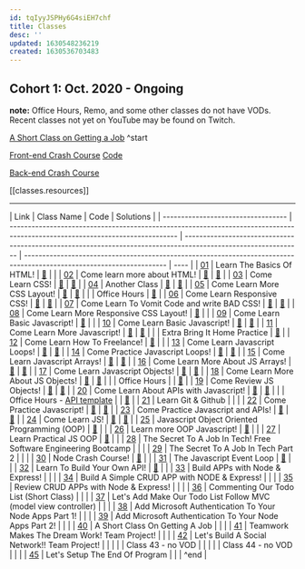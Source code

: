 ```yaml
---
id: tqIyyJSPHy6G4siEH7chf
title: Classes
desc: ''
updated: 1630548236219
created: 1630536703483
---
```


## Cohort 1: Oct. 2020 - Ongoing

**note:** Office Hours, Remo, and some other classes do not have VODs. Recent classes not yet on YouTube may be found on Twitch.

[A Short Class on Getting a Job](https://www.youtube.com/watch?v=x3-O-Ond9AI) ^start

[Front-end Crash Course](https://www.youtube.com/watch?v=eAe4GmiUm2I) [Code](super-review.zip)

[Back-end Crash Course](https://www.youtube.com/watch?v=U8UnY9R9R0E)

[[classes.resources]]

---

| Link                               | Class Name                                                                                                                   | Code                                                                                                           | Solutions                                                                                                             |
| ---------------------------------- | ---------------------------------------------------------------------------------------------------------------------------- | -------------------------------------------------------------------------------------------------------------- | --------------------------------------------------------------------------------------------------------------------- | ---- |
| [01](https://youtu.be/YRemMgGfbKg) | Learn The Basics Of HTML!                                                                                                    | [📁](https://cdn.discordapp.com/attachments/738891289071714388/770761556316913684/class01-materials.zip)       |                                                                                                                       |
| [02](https://youtu.be/N2VlXVZJIcY) | Come learn more about HTML!                                                                                                  | [📁](https://cdn.discordapp.com/attachments/738891289071714388/771486362478182420/class02-materials.zip)       | [🔑](https://cdn.discordapp.com/attachments/738891289071714388/771547304209023026/brownies.html)                      |
| [03](https://youtu.be/h3wVQJ6SNfY) | Come Learn CSS!                                                                                                              | [📁](https://cdn.discordapp.com/attachments/738891289071714388/774030694124617728/class03-materials.zip)       | [🔑](https://cdn.discordapp.com/attachments/738891289071714388/774092001330724904/class03-solutions.zip)              |
| [04](https://youtu.be/xTNCtSRz6No) | Another Class                                                                                                                | [📁](https://cdn.discordapp.com/attachments/738891289071714388/775849935644000266/class04-materials.zip)       | [🔑](https://cdn.discordapp.com/attachments/738891289071714388/775913009242701834/class04-solutions.zip)              |
| [05](https://youtu.be/P3c3ZPNAen8) | Come Learn More CSS Layout!                                                                                                  | [📁](https://cdn.discordapp.com/attachments/738891289071714388/776567497117401088/class05-materials.zip)       | [🔑](https://cdn.discordapp.com/attachments/738891289071714388/776637731916480552/class05-solutions.zip)              |
|                                    | Office Hours                                                                                                                 | [📁](https://cdn.discordapp.com/attachments/738891289071714388/777274739781009468/100devs-officehours-001.zip) |
| [06](https://youtu.be/8A9OefW7dSk) | Come Learn Responsive CSS!                                                                                                   | [📁](https://cdn.discordapp.com/attachments/738891289071714388/778386866604998676/class06-materials.zip)       | [🔑](https://cdn.discordapp.com/attachments/738891289071714388/778455175021985822/class06-solutions.zip)              |
| [07](https://youtu.be/V9MtaqT8Q_A) | Come Learn To Vomit Code and write BAD CSS!                                                                                  | [📁](https://cdn.discordapp.com/attachments/738891289071714388/779115346338512937/class07-materials.zip)       | [🔑](https://cdn.discordapp.com/attachments/738891289071714388/779175549805002762/class07-solutions.zip)              |
| [08](https://youtu.be/SV1eSbAWfWQ) | Come Learn More Responsive CSS Layout!                                                                                       | [📁](https://cdn.discordapp.com/attachments/738891289071714388/780927359620218880/class08-materials.zip)       |                                                                                                                       |
| [09](https://youtu.be/22iEEZ8FSNM) | Come Learn Basic Javascript!                                                                                                 | [📁](https://cdn.discordapp.com/attachments/738891289071714388/784184814042480701/class09-materials.zip)       |                                                                                                                       |
| [10](https://youtu.be/cv8ZunU-zeU) | Come Learn Basic Javascript!                                                                                                 | [📁](https://cdn.discordapp.com/attachments/738891289071714388/786000618023157840/class10-materials.zip)       | [🔑](https://cdn.discordapp.com/attachments/738891289071714388/786064227000909854/class10-solutions.zip)              |
| [11](https://youtu.be/6tyqwLnfjNs) | Come Learn More Javascript!                                                                                                  | [📁](https://cdn.discordapp.com/attachments/738891289071714388/786720015440543794/class11-materials.zip)       | [🔑](https://cdn.discordapp.com/attachments/738891289071714388/786785111206395924/class11-solutions.zip)              |
|                                    | Extra Bring It Home Practice                                                                                                 | [📁](https://cdn.discordapp.com/attachments/738891289071714388/787433016045076520/bring-it-home-practice.zip)  |
| [12](https://youtu.be/LRPLnNLXG5o) | Come Learn How To Freelance!                                                                                                 | [📁](https://cdn.discordapp.com/attachments/738891289071714388/788539957043396608/class12-materials.zip)       |                                                                                                                       |
| [13](https://youtu.be/5-OEtJFbcXQ) | Come Learn Javascript Loops!                                                                                                 | [📁](https://cdn.discordapp.com/attachments/738891289071714388/789258142810505216/class13-materials.zip)       | [🔑](https://cdn.discordapp.com/attachments/738891289071714388/789319033669156894/class13-solutions.zip)              |
| [14](https://youtu.be/7BIbHmeZBxg) | Come Practice Javascript Loops!                                                                                              | [📁](https://cdn.discordapp.com/attachments/738891289071714388/796868929233485885/class14-materials.zip)       | [🔑](https://cdn.discordapp.com/attachments/738891289071714388/796931910186041354/class14-solutions.zip)              |
| [15](https://youtu.be/GzYiUnRhfGQ) | Come Learn Javascript Arrays!                                                                                                | [📁](https://cdn.discordapp.com/attachments/738891289071714388/798680442257145856/class15-materials.zip)       | [🔑](https://cdn.discordapp.com/attachments/738891289071714388/798745031593689128/class15-solutions.zip)              |
| [16](https://youtu.be/p1sCXKeiA1Q) | Come Learn More About JS Arrays!                                                                                             | [📁](https://cdn.discordapp.com/attachments/738891289071714388/799405815748362310/class16-materials.zip)       | [🔑](https://cdn.discordapp.com/attachments/738891289071714388/799463875325722664/class16-solutions.zip)              |
| [17](https://youtu.be/ySLwyeaKPvQ) | Come Learn Javascript Objects!                                                                                               | [📁](https://cdn.discordapp.com/attachments/738891289071714388/801217458789810186/class17-materials.zip)       | [🔑](https://cdn.discordapp.com/attachments/738891289071714388/801279834872348732/class17-solutions.zip)              |
| [18](https://youtu.be/ekWRltHr_L8) | Come Learn More About JS Objects!                                                                                            | [📁](https://cdn.discordapp.com/attachments/738891289071714388/801935064627675166/class18-materials.zip)       | [🔑](https://cdn.discordapp.com/attachments/738891289071714388/802007039907069972/class18-solutions.zip)              |
|                                    | Office Hours                                                                                                                 |                                                                                                                | [🔑](https://cdn.discordapp.com/attachments/738891289071714388/802632865102823424/class18-office-hours-solutions.zip) |
| [19](https://youtu.be/oEdb5wmmAwk) | Come Review JS Objects!                                                                                                      | [📁](https://cdn.discordapp.com/attachments/738891289071714388/803754182866763826/class19-materials.zip)       | [🔑](https://cdn.discordapp.com/attachments/738891289071714388/803827546193264650/class19-solutions.zip)              |
| [20](https://youtu.be/LJHIfPOboEE) | Come Learn About APIs with Javascript!                                                                                       | [📁](https://cdn.discordapp.com/attachments/738891289071714388/804480220471099432/class20-materials.zip)       | [🔑](https://cdn.discordapp.com/attachments/738891289071714388/804553670666616862/class20-solutions.zip)              |
|                                    | Office Hours - [API template](https://cdn.discordapp.com/attachments/738891289071714388/805113288140390412/api-template.zip) |                                                                                                                | [🔑](https://cdn.discordapp.com/attachments/738891289071714388/805169461744369694/office-hours-solutions.zip)         |
| [21](https://youtu.be/ljdyXldzBKA) | Learn Git & Github                                                                                                           |                                                                                                                |                                                                                                                       |
| [22](https://youtu.be/yEfvsafFVXQ) | Come Practice Javascript!                                                                                                    | [📁](https://cdn.discordapp.com/attachments/738891289071714388/807019823891611668/class22-materials.zip)       | [🔑](https://cdn.discordapp.com/attachments/738891289071714388/807091018259628073/class22-solutions.zip)              |
| [23](https://youtu.be/Iq3ipsUAfzE) | Come Practice Javascript and APIs!                                                                                           | [📁](https://cdn.discordapp.com/attachments/738891289071714388/808832341169799168/class23-materials.zip)       | [🔑](https://cdn.discordapp.com/attachments/738891289071714388/808914795146641448/class23-solutions.zip)              |
| [24](https://youtu.be/6bXPGp1uWxc) | Come Learn JS!                                                                                                               | [📁](https://cdn.discordapp.com/attachments/738891289071714388/813903780445159484/class24-materials.zip)       | [🔑](https://cdn.discordapp.com/attachments/738891289071714388/813970224645931048/class24-solutions.zip)              |
| [25](https://youtu.be/pfYEqzU4ejk) | Javascript Object Oriented Programming (OOP)                                                                                 | [📁](https://cdn.discordapp.com/attachments/738891289071714388/814628799147671593/class25-materials.zip)       |                                                                                                                       |
| [26](https://youtu.be/UbY5ni9BkM0) | Learn more OOP Javascript!                                                                                                   | [📁](https://cdn.discordapp.com/attachments/738891289071714388/816442185770991646/class26-materials.zip)       |                                                                                                                       |
| [27](https://youtu.be/9OJ9WL8qxZo) | Learn Practical JS OOP                                                                                                       | [📁](https://cdn.discordapp.com/attachments/738891289071714388/817166225616535582/class27-materials.zip)       |                                                                                                                       |
| [28](https://youtu.be/urjSM4lE6GQ) | The Secret To A Job In Tech! Free Software Engineering Bootcamp                                                              |                                                                                                                |                                                                                                                       |
| [29](https://youtu.be/a01qCnUY5Xg) | The Secret To A Job In Tech Part 2                                                                                           |                                                                                                                |                                                                                                                       |
| [30](https://youtu.be/xficb-1GyQY) | Node Crash Course!                                                                                                           | [📁](https://cdn.discordapp.com/attachments/738891289071714388/821495987767083029/class30-materials.zip)       |                                                                                                                       |
| [31](https://youtu.be/9OlDaCYCM8I) | The Javascript Event Loop                                                                                                    | [📁](https://cdn.discordapp.com/attachments/738891289071714388/822221906325143562/class31-materials.zip)       |                                                                                                                       |
| [32](https://youtu.be/46LPXys5vYE) | Learn To Build Your Own API!                                                                                                 | [📁](https://cdn.discordapp.com/attachments/738891289071714388/824032752437035109/class32-materials.zip)       |                                                                                                                       |
| [33](https://youtu.be/pjxJTWdVh-M) | Build APPs with Node & Express!                                                                                              |                                                                                                                |                                                                                                                       |
| [34](https://youtu.be/pPZ2HhUUuwI) | Build A Simple CRUD APP with NODE & Express!                                                                                 |                                                                                                                |                                                                                                                       |
| [35](https://youtu.be/2vd7v7NhMVU) | Review CRUD APPs with Node & Express!                                                                                        |                                                                                                                |                                                                                                                       |
| [36](https://youtu.be/Aanqdky2JXY) | Commenting Our Todo List (Short Class)                                                                                       |                                                                                                                |                                                                                                                       |
| [37](https://youtu.be/rz6OCYwMWiM) | Let's Add Make Our Todo List Follow MVC (model view controller)                                                              |                                                                                                                |                                                                                                                       |
| [38](https://youtu.be/x0cs-5t84zU) | Add Microsoft Authentication To Your Node Apps Part 1!                                                                       |                                                                                                                |                                                                                                                       |
| [39](https://youtu.be/QmXXPB_q7QA) | Add Microsoft Authentication To Your Node Apps Part 2!                                                                       |                                                                                                                |                                                                                                                       |
| [40](https://youtu.be/x3-O-Ond9AI) | A Short Class On Getting A Job                                                                                               |                                                                                                                |                                                                                                                       |
| [41](https://youtu.be/s2s9SaCLYHk) | Teamwork Makes The Dream Work! Team Project!                                                                                 |                                                                                                                |                                                                                                                       |
| [42](https://youtu.be/TEIf-OW_PZw) | Let's Build A Social Network!! Team Project!                                                                                 |                                                                                                                |                                                                                                                       |
|                                    | Class 43 - no VOD                                                                                                            |                                                                                                                |                                                                                                                       |
|                                    | Class 44 - no VOD                                                                                                            |                                                                                                                |                                                                                                                       |
| [45](https://youtu.be/WY5MQtAym5w) | Let's Setup The End Of Program                                                                                               |                                                                                                                |                                                                                                                       | ^end |
